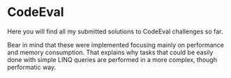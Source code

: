 # CodeEval
Here you will find all my submitted solutions to CodeEval challenges so far.

Bear in mind that these were implemented focusing mainly on performance and memory consumption. That explains why tasks that could be easily done with simple LINQ queries are performed in a more complex, though performatic way.
